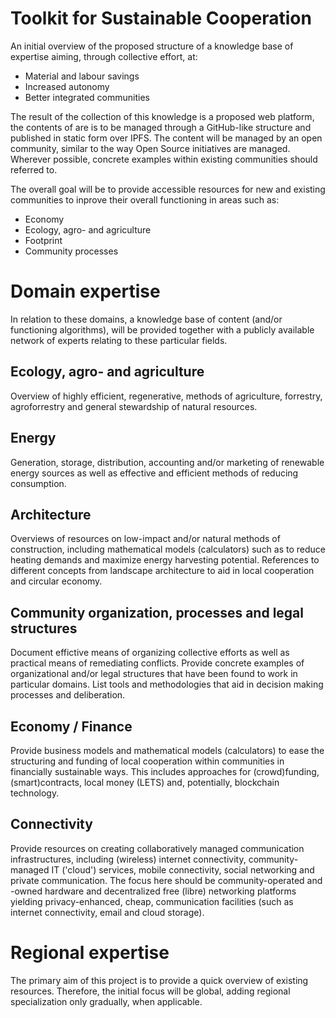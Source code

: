 # Toolkit for Sustainable Cooperation

An initial overview of the proposed structure of a knowledge base of expertise aiming, through collective effort, at:
* Material and labour savings
* Increased autonomy
* Better integrated communities

The result of the collection of this knowledge is a proposed web platform, the contents of are is to be managed through a GitHub-like structure and published in static form over IPFS. The content will be managed by an open community, similar to the way Open Source initiatives are managed. Wherever possible, concrete examples within existing communities should referred to.

The overall goal will be to provide accessible resources for new and existing communities to inprove their overall functioning in areas such as:
* Economy
* Ecology, agro- and agriculture
* Footprint
* Community processes

# Domain expertise
In relation to these domains, a knowledge base of content (and/or functioning algorithms), will be provided together with a publicly available network of experts relating to these particular fields.

## Ecology, agro- and agriculture
Overview of highly efficient, regenerative, methods of agriculture, forrestry, agroforrestry and general stewardship of natural resources.

## Energy
Generation, storage, distribution, accounting and/or marketing of renewable energy sources as well as effective and efficient methods of reducing consumption.

## Architecture
Overviews of resources on low-impact and/or natural methods of construction, including mathematical models (calculators) such as to reduce heating demands and maximize energy harvesting potential. References to different concepts from landscape architecture to aid in local cooperation and circular economy.

## Community organization, processes and legal structures
Document effictive means of organizing collective efforts as well as practical means of remediating conflicts. Provide concrete examples of organizational and/or legal structures that have been found to work in particular domains. List tools and methodologies that aid in decision making processes and deliberation.

## Economy / Finance
Provide business models and mathematical models (calculators) to ease the structuring and funding of local cooperation within communities in financially sustainable ways. This includes approaches for (crowd)funding, (smart)contracts, local money (LETS) and, potentially, blockchain technology.

## Connectivity
Provide resources on creating collaboratively managed communication infrastructures, including (wireless) internet connectivity, community-managed IT ('cloud') services, mobile connectivity, social networking and private communication. The focus here should be community-operated and -owned hardware and decentralized free (libre) networking platforms yielding privacy-enhanced, cheap, communication facilities (such as internet connectivity, email and cloud storage).

# Regional expertise
The primary aim of this project is to provide a quick overview of existing resources. Therefore, the initial focus will be global, adding regional specialization only gradually, when applicable.